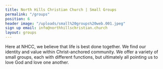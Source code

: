 ```yaml
---
title: North Hills Christian Church | Small Groups
permalink: "/groups"
position: 6
header image: "/uploads/small%20groups%20web.001.jpeg"
sign up email: info@northhillschristian.church
layout: groups
---
```


Here at NHCC, we believe that life is best done together.  We find our identity and value within Christ-anchored community.  We offer a variety of small groups, each with different functions, but ultimately all pointing us to love God and love one another.